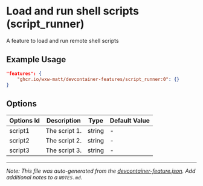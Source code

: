 
# Load and run shell scripts (script_runner)

A feature to load and run remote shell scripts

## Example Usage

```json
"features": {
    "ghcr.io/wxw-matt/devcontainer-features/script_runner:0": {}
}
```

## Options

| Options Id | Description | Type | Default Value |
|-----|-----|-----|-----|
| script1 | The script 1. | string | - |
| script2 | The script 2. | string | - |
| script3 | The script 3. | string | - |



---

_Note: This file was auto-generated from the [devcontainer-feature.json](https://github.com/wxw-matt/devcontainer-features/blob/main/src/script_runner/devcontainer-feature.json).  Add additional notes to a `NOTES.md`._
